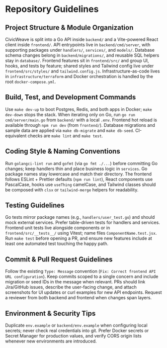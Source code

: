 # Repository Guidelines

## Project Structure & Module Organization
CivicWeave is split into a Go API inside `backend/` and a Vite-powered React client inside `frontend/`. API entrypoints live in `backend/cmd/server`, with supporting packages under `handlers/`, `services/`, and `models/`. Database schema changes belong in `backend/migrations/`, and reusable SQL helpers stay in `database/`. Frontend features sit in `frontend/src/` and group UI, hooks, and tests by feature; shared styles and Tailwind config live under `frontend/src/styles/` and `tailwind.config.js`. Infrastructure-as-code lives in `infrastructure/terraform` and Docker orchestration is handled by the root `docker-compose.yml`.

## Build, Test, and Development Commands
Use `make dev-up` to boot Postgres, Redis, and both apps in Docker; `make dev-down` stops the stack. When iterating only on Go, run `go run cmd/server/main.go` from `backend/` with a local `.env`. Frontend hot reload is available through `npm run dev` (from `frontend/`). Database migrations and sample data are applied via `make db-migrate` and `make db-seed`. CI-equivalent checks are `make lint` and `make test`.

## Coding Style & Naming Conventions
Run `golangci-lint run` and `gofmt` (via `go fmt ./...`) before committing Go changes; keep handlers thin and place business logic in `services`. Go package names stay lowercase and match their directory. The frontend follows ESLint + Prettier defaults (`npm run lint`), React components use PascalCase, hooks use `useThing` camelCase, and Tailwind classes should be composed with `clsx` or `tailwind-merge` helpers for readability.

## Testing Guidelines
Go tests mirror package names (e.g., `handlers/user_test.go`) and should mock external services. Prefer table-driven tests for handlers and services. Frontend unit tests live alongside components or in `frontend/src/__tests__/` using Vitest; name files `ComponentName.test.jsx`. Run `make test` before opening a PR, and ensure new features include at least one automated test touching the happy path.

## Commit & Pull Request Guidelines
Follow the existing `Type: Message` convention (`Fix: Correct frontend API URL configuration`). Keep commits scoped to a single concern and include migration or seed IDs in the message when relevant. PRs should link Jira/GitHub issues, describe the user-facing change, and attach screenshots for UI updates or curl examples for new API endpoints. Request a reviewer from both backend and frontend when changes span layers.

## Environment & Security Tips
Duplicate `env.example` or `backend/env.example` when configuring local secrets; never check real credentials into git. Prefer Docker secrets or Secret Manager for production values, and verify CORS origin lists whenever new environments are introduced.
